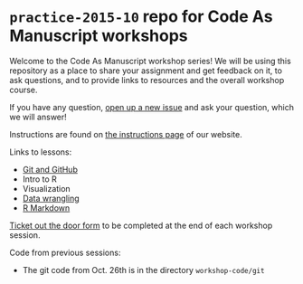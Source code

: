 # `practice-2015-10` repo for Code As Manuscript workshops

Welcome to the Code As Manuscript workshop series! We will be using this
repository as a place to share your assignment and get feedback on it, to ask
questions, and to provide links to resources and the overall workshop course.

If you have any question,
[open up a new issue](https://github.com/codeasmanuscript/practice-2015-10/issues/new)
and ask your question, which we will answer!

Instructions are found on
[the instructions page](http://codeasmanuscript.org/lessons/instructions/) of
our website.

Links to lessons:

- [Git and GitHub](http://codeasmanuscript.org/lessons/git/)
- Intro to R
- Visualization
- [Data wrangling](http://codeasmanuscript.org/lessons/r-wrangling/)
- [R Markdown](http://codeasmanuscript.org/lessons/rmarkdown/)

[Ticket out the door form](http://goo.gl/forms/TY6aXJF96V) to be completed at
the end of each workshop session.

Code from previous sessions:

- The git code from Oct. 26th is in the directory `workshop-code/git`

